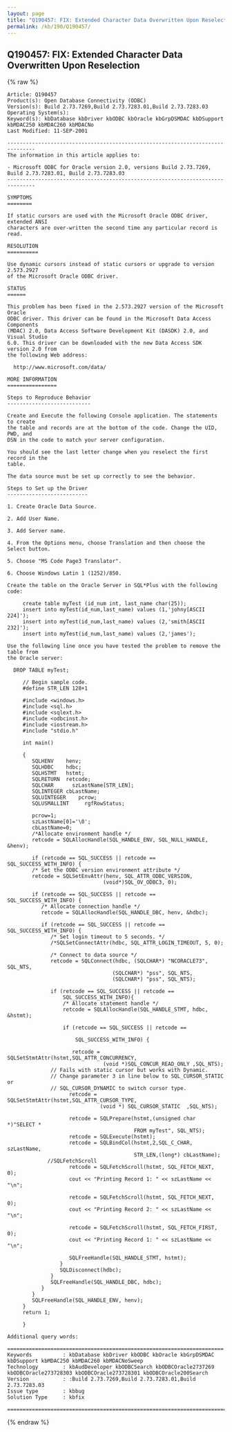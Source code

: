 ```yaml
---
layout: page
title: "Q190457: FIX: Extended Character Data Overwritten Upon Reselection"
permalink: /kb/190/Q190457/
---
```


## Q190457: FIX: Extended Character Data Overwritten Upon Reselection

{% raw %}

	Article: Q190457
	Product(s): Open Database Connectivity (ODBC)
	Version(s): Build 2.73.7269,Build 2.73.7283.01,Build 2.73.7283.03
	Operating System(s): 
	Keyword(s): kbDatabase kbDriver kbODBC kbOracle kbGrpDSMDAC kbDSupport kbMDAC250 kbMDAC260 kbMDACNo
	Last Modified: 11-SEP-2001
	
	-------------------------------------------------------------------------------
	The information in this article applies to:
	
	- Microsoft ODBC for Oracle version 2.0, versions Build 2.73.7269, Build 2.73.7283.01, Build 2.73.7283.03 
	-------------------------------------------------------------------------------
	
	SYMPTOMS
	========
	
	If static cursors are used with the Microsoft Oracle ODBC driver, extended ANSI
	characters are over-written the second time any particular record is read.
	
	RESOLUTION
	==========
	
	Use dynamic cursors instead of static cursors or upgrade to version 2.573.2927
	of the Microsoft Oracle ODBC driver.
	
	STATUS
	======
	
	This problem has been fixed in the 2.573.2927 version of the Microsoft Oracle
	ODBC driver. This driver can be found in the Microsoft Data Access Components
	(MDAC) 2.0, Data Access Software Development Kit (DASDK) 2.0, and Visual Studio
	6.0. This driver can be downloaded with the new Data Access SDK version 2.0 from
	the following Web address:
	
	  http://www.microsoft.com/data/
	
	MORE INFORMATION
	================
	
	Steps to Reproduce Behavior
	---------------------------
	
	Create and Execute the following Console application. The statements to create
	the table and records are at the bottom of the code. Change the UID, PWD, and
	DSN in the code to match your server configuration.
	
	You should see the last letter change when you reselect the first record in the
	table.
	
	The data source must be set up correctly to see the behavior.
	
	Steps to Set up the Driver
	--------------------------
	
	1. Create Oracle Data Source.
	
	2. Add User Name.
	
	3. Add Server name.
	
	4. From the Options menu, choose Translation and then choose the Select button.
	
	5. Choose "MS Code Page3 Translator".
	
	6. Choose Windows Latin 1 (1252)/850.
	
	Create the table on the Oracle Server in SQL*Plus with the following code:
	
	     create table myTest (id_num int, last_name char(25));
	     insert into myTest(id_num,last_name) values (1,'johny[ASCII 224]');
	     insert into myTest(id_num,last_name) values (2,'smith[ASCII 232]');
	     insert into myTest(id_num,last_name) values (2,'james');
	
	Use the following line once you have tested the problem to remove the table from
	the Oracle server:
	
	  DROP TABLE myTest;
	
	     // Begin sample code.
	     #define STR_LEN 128+1
	
	     #include <windows.h>
	     #include <sql.h>
	     #include <sqlext.h>
	     #include <odbcinst.h>
	     #include <iostream.h>
	     #include "stdio.h"
	
	     int main()
	
	     {
	        SQLHENV    henv;
	        SQLHDBC    hdbc;
	        SQLHSTMT   hstmt;
	        SQLRETURN  retcode;
	        SQLCHAR      szLastName[STR_LEN];
	        SQLINTEGER cbLastName;
	        SQLUINTEGER    pcrow;
	        SQLUSMALLINT     rgfRowStatus;
	
	        pcrow=1;
	        szLastName[0]='\0';
	        cbLastName=0;
	        /*Allocate environment handle */ 
	        retcode = SQLAllocHandle(SQL_HANDLE_ENV, SQL_NULL_HANDLE, &henv);
	
	        if (retcode == SQL_SUCCESS || retcode == SQL_SUCCESS_WITH_INFO) {
	        /* Set the ODBC version environment attribute */ 
	        retcode = SQLSetEnvAttr(henv, SQL_ATTR_ODBC_VERSION,
	                               (void*)SQL_OV_ODBC3, 0);
	
	        if (retcode == SQL_SUCCESS || retcode == SQL_SUCCESS_WITH_INFO) {
	           /* Allocate connection handle */ 
	           retcode = SQLAllocHandle(SQL_HANDLE_DBC, henv, &hdbc);
	
	           if (retcode == SQL_SUCCESS || retcode == SQL_SUCCESS_WITH_INFO) {
	              /* Set login timeout to 5 seconds. */ 
	              /*SQLSetConnectAttr(hdbc, SQL_ATTR_LOGIN_TIMEOUT, 5, 0);
	
	              /* Connect to data source */ 
	              retcode = SQLConnect(hdbc, (SQLCHAR*) "NCORACLE73", SQL_NTS,
	                                  (SQLCHAR*) "pss", SQL_NTS,
	                                  (SQLCHAR*) "pss", SQL_NTS);
	
	              if (retcode == SQL_SUCCESS || retcode ==
	                  SQL_SUCCESS_WITH_INFO){
	                  /* Allocate statement handle */ 
	                  retcode = SQLAllocHandle(SQL_HANDLE_STMT, hdbc, &hstmt);
	
	                  if (retcode == SQL_SUCCESS || retcode ==
	
	                      SQL_SUCCESS_WITH_INFO) {
	
	                     retcode = SQLSetStmtAttr(hstmt,SQL_ATTR_CONCURRENCY,
	                               (void *)SQL_CONCUR_READ_ONLY ,SQL_NTS);
	              // Fails with static cursor but works with Dynamic.
	              // Change parameter 3 in line below to SQL_CURSOR_STATIC or
	              // SQL_CURSOR_DYNAMIC to switch cursor type.
	                    retcode = SQLSetStmtAttr(hstmt,SQL_ATTR_CURSOR_TYPE,
	                              (void *) SQL_CURSOR_STATIC  ,SQL_NTS);
	
	                    retcode = SQLPrepare(hstmt,(unsigned char *)"SELECT *
	                                         FROM myTest", SQL_NTS);
	                    retcode = SQLExecute(hstmt);
	                    retcode = SQLBindCol(hstmt,2,SQL_C_CHAR, szLastName,
	                                         STR_LEN,(long*) cbLastName);
	             //SQLFetchScroll
	                    retcode = SQLFetchScroll(hstmt, SQL_FETCH_NEXT, 0);
	                    cout << "Printing Record 1: " << szLastName << "\n";
	
	                    retcode = SQLFetchScroll(hstmt, SQL_FETCH_NEXT, 0);
	                    cout << "Printing Record 2: " << szLastName << "\n";
	
	                    retcode = SQLFetchScroll(hstmt, SQL_FETCH_FIRST, 0);
	                    cout << "Printing Record 1: " << szLastName << "\n";
	
	                    SQLFreeHandle(SQL_HANDLE_STMT, hstmt);
	                 }
	                 SQLDisconnect(hdbc);
	              }
	              SQLFreeHandle(SQL_HANDLE_DBC, hdbc);
	           }
	        }
	        SQLFreeHandle(SQL_HANDLE_ENV, henv);
	     }
	     return 1;
	
	     }
	
	Additional query words:
	
	======================================================================
	Keywords          : kbDatabase kbDriver kbODBC kbOracle kbGrpDSMDAC kbDSupport kbMDAC250 kbMDAC260 kbMDACNoSweep 
	Technology        : kbAudDeveloper kbODBCSearch kbODBCOracle2737269 kbODBCOracle273728303 kbODBCOracle273728301 kbODBCOracle200Search
	Version           : :Build 2.73.7269,Build 2.73.7283.01,Build 2.73.7283.03
	Issue type        : kbbug
	Solution Type     : kbfix
	
	=============================================================================
	

{% endraw %}
